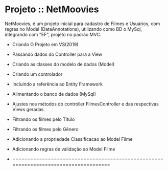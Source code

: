 # Projeto :: NetMoovies

NetMoovies, é um projeto inicial para cadastro de Filmes e Usuários, com regras no Model (DataAnnotations), utilizando como BD o MySql, integrando com "EF", projeto no padrão MVC.

- Criando O Projeto em  VS(2019)
- Passando dados do Controller para a View
- Criando as classes do modelo de dados (Model)
- Criando um controlador
- Incluindo a referência ao Entity Framework
- Alimentando o banco de dados (MySql)
- Ajustes nos métodos do controller FilmesController e das respectivas Views geradas
- Filtrando os filmes pelo Título
- Filtrando os filmes pelo Gênero
- Adicionando a propriedade Classificacao ao Model Filme
- Adicionando regras de validação ao Model Filme

- ====================================================================================
